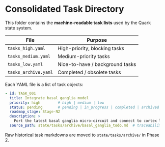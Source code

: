 # Consolidated Task Directory

This folder contains the **machine-readable task lists** used by the Quark state system.

| File | Purpose |
|------|---------|
| `tasks_high.yaml`   | High-priority, blocking tasks |
| `tasks_medium.yaml` | Medium-priority tasks |
| `tasks_low.yaml`    | Nice-to-have / background tasks |
| `tasks_archive.yaml`| Completed / obsolete tasks |

Each YAML file is a list of task objects:
```yaml
- id: TASK_001
  title: Integrate basal ganglia model
  priority: high        # high | medium | low
  status: pending       # pending | in_progress | completed | archived
  roadmap_stage: Stage-N2
  description: >
    Port the latest basal ganglia micro-circuit and connect to cortex layer 5 …
  source_path: state/tasks/archive/basal_ganglia_todo.md  # traceability
```

Raw historical task markdowns are moved to `state/tasks/archive/` in Phase 2.
